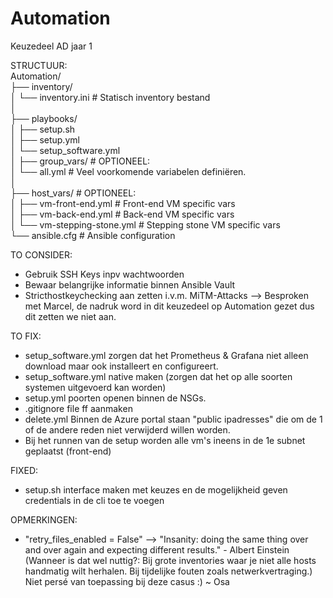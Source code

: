# Automation
 Keuzedeel AD jaar 1

 STRUCTUUR:<br />
 Automation/ <br />
├── inventory/ <br />
│   └── inventory.ini          # Statisch inventory bestand <br />
│ <br />
├── playbooks/ <br />
│   ├── setup.sh   <br />
│   ├── setup.yml            <br />
│   └── setup_software.yml     <br />
│
├── group_vars/				   # OPTIONEEL:<br />
│   └── all.yml                # Veel voorkomende variabelen definiëren.<br />
│<br />
├── host_vars/				   # OPTIONEEL:<br />
│   ├── vm-front-end.yml       # Front-end VM specific vars<br />
│   ├── vm-back-end.yml        # Back-end VM specific vars<br />
│   └── vm-stepping-stone.yml  # Stepping stone VM specific vars<br />
└── ansible.cfg                # Ansible configuration<br />
 
 
 TO CONSIDER:
- Gebruik SSH Keys inpv wachtwoorden
- Bewaar belangrijke informatie binnen Ansible Vault
- Stricthostkeychecking aan zetten i.v.m. MiTM-Attacks --> Besproken met Marcel, de nadruk word in dit keuzedeel op Automation gezet dus dit zetten we niet aan.

 TO FIX:
 - setup_software.yml zorgen dat het Prometheus & Grafana niet alleen download maar ook installeert en configureert.
 - setup_software.yml native maken (zorgen dat het op alle soorten systemen uitgevoerd kan worden)
 - setup.yml poorten openen binnen de NSGs.
 - .gitignore file ff aanmaken
 - delete.yml Binnen de Azure portal staan "public ipadresses" die om de 1 of de andere reden niet verwijderd willen worden.
 - Bij het runnen van de setup worden alle vm's ineens in de 1e subnet geplaatst (front-end)
 
 
FIXED:
 - setup.sh interface maken met keuzes en de mogelijkheid geven credentials in de cli toe te voegen
  
OPMERKINGEN:
 - "retry_files_enabled = False" --> "Insanity: doing the same thing over and over again and expecting different results." - Albert Einstein
  (Wanneer is dat wel nuttig?:
  Bij grote inventories waar je niet alle hosts handmatig wilt herhalen.
  Bij tijdelijke fouten zoals netwerkvertraging.)
  Niet persé van toepassing bij deze casus :) ~ Osa
  